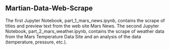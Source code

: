 ## Martian-Data-Web-Scrape
The first Jupyter Notebook, part_1_mars_news.ipynb, contains the scrape of titles and preview text from the web site Mars News.
The second Jupyter Notebook, part_2_mars_weather.ipynb, contains the scrape of weather data from the Mars Temperature Data Site and an analysis of the data (temperature, pressure, etc.).
